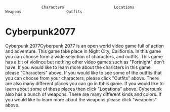                     Characters                      Locations                  Weapons                    Outfits 
 # Cyberpunk2077
 Cyberpunk 2077Cyberpunk 2077 is an open world video game full of action and adventure. This game take place in Night City, Califiornia. In this game you can choose form a wide selection of characters, and outfits. This game has a bit of violince but nothing other video games such as "Fortnight" don't have. If you would like to learn more about the charicters in this game please "Characters" above. If you would like to see some of the outfits that you can choose from your characters, please click "Outfits" above. There are also many different places you can go in tbhis game. If you would like to learn about some of these places then click "Locations" above. Cyberpunk also has a bunch of weapons. There are many different kinds and colors. If you would like to learn more about the weapons please click "weapoins" above. 
